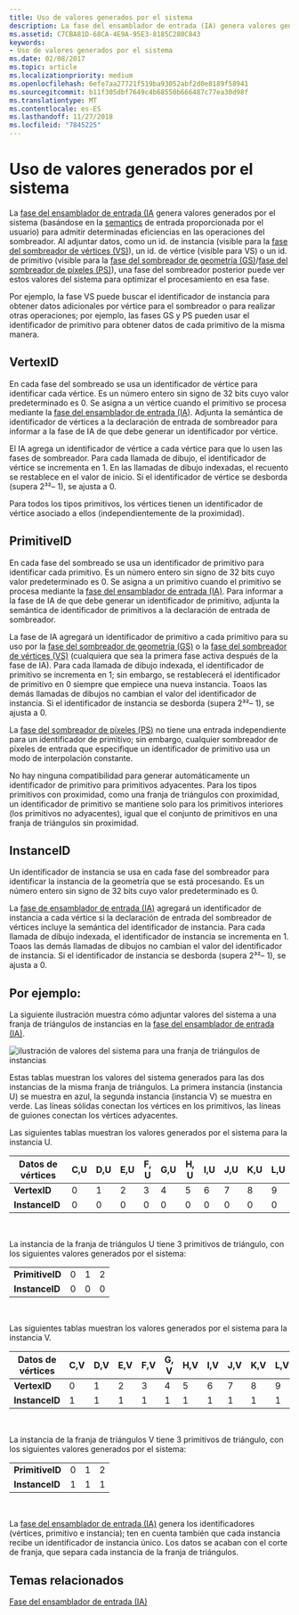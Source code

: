 ```yaml
---
title: Uso de valores generados por el sistema
description: La fase del ensamblador de entrada (IA) genera valores generados por el sistema (basándose en la semántica de entrada proporcionada por el usuario) para admitir determinadas eficiencias en las operaciones del sombreador.
ms.assetid: C7CBA81D-68CA-4E9A-95E3-8185C280C843
keywords:
- Uso de valores generados por el sistema
ms.date: 02/08/2017
ms.topic: article
ms.localizationpriority: medium
ms.openlocfilehash: 6efe7aa27721f519ba93052abf2d0e8189f58941
ms.sourcegitcommit: b11f305dbf7649c4b68550b666487c77ea30d98f
ms.translationtype: MT
ms.contentlocale: es-ES
ms.lasthandoff: 11/27/2018
ms.locfileid: "7845225"
---
```

# <a name="span-iddirect3dconceptsusingsystem-generatedvaluesspanusing-system-generated-values"></a><span id="direct3dconcepts.using_system-generated_values"></span>Uso de valores generados por el sistema


La [fase del ensamblador de entrada (IA](input-assembler-stage--ia-.md) genera valores generados por el sistema (basándose en la [semantics](https://msdn.microsoft.com/library/windows/desktop/bb509647) de entrada proporcionada por el usuario) para admitir determinadas eficiencias en las operaciones del sombreador. Al adjuntar datos, como un id. de instancia (visible para la [fase del sombreador de vértices (VS)](vertex-shader-stage--vs-.md)), un id. de vértice (visible para VS) o un id. de primitivo (visible para la [fase del sombreador de geometría (GS)](geometry-shader-stage--gs-.md)/[fase del sombreador de píxeles (PS)](pixel-shader-stage--ps-.md)), una fase del sombreador posterior puede ver estos valores del sistema para optimizar el procesamiento en esa fase.

Por ejemplo, la fase VS puede buscar el identificador de instancia para obtener datos adicionales por vértice para el sombreador o para realizar otras operaciones; por ejemplo, las fases GS y PS pueden usar el identificador de primitivo para obtener datos de cada primitivo de la misma manera.

## <a name="span-idvertexidspanspan-idvertexidspanspan-idvertexidspanvertexid"></a><span id="VertexID"></span><span id="vertexid"></span><span id="VERTEXID"></span>VertexID


En cada fase del sombreado se usa un identificador de vértice para identificar cada vértice. Es un número entero sin signo de 32 bits cuyo valor predeterminado es 0. Se asigna a un vértice cuando el primitivo se procesa mediante la [fase del ensamblador de entrada (IA)](input-assembler-stage--ia-.md). Adjunta la semántica de identificador de vértices a la declaración de entrada de sombreador para informar a la fase de IA de que debe generar un identificador por vértice.

El IA agrega un identificador de vértice a cada vértice para que lo usen las fases de sombreador. Para cada llamada de dibujo, el identificador de vértice se incrementa en 1. En las llamadas de dibujo indexadas, el recuento se restablece en el valor de inicio. Si el identificador de vértice se desborda (supera 2³²– 1), se ajusta a 0.

Para todos los tipos primitivos, los vértices tienen un identificador de vértice asociado a ellos (independientemente de la proximidad).

## <a name="span-idprimitiveidspanspan-idprimitiveidspanspan-idprimitiveidspanprimitiveid"></a><span id="PrimitiveID"></span><span id="primitiveid"></span><span id="PRIMITIVEID"></span>PrimitiveID


En cada fase del sombreado se usa un identificador de primitivo para identificar cada primitivo. Es un número entero sin signo de 32 bits cuyo valor predeterminado es 0. Se asigna a un primitivo cuando el primitivo se procesa mediante la [fase del ensamblador de entrada (IA)](input-assembler-stage--ia-.md). Para informar a la fase de IA de que debe generar un identificador de primitivo, adjunta la semántica de identificador de primitivos a la declaración de entrada de sombreador.

La fase de IA agregará un identificador de primitivo a cada primitivo para su uso por la [fase del sombreador de geometría (GS)](geometry-shader-stage--gs-.md) o la [fase del sombreador de vértices (VS)](vertex-shader-stage--vs-.md) (cualquiera que sea la primera fase activa después de la fase de IA). Para cada llamada de dibujo indexada, el identificador de primitivo se incrementa en 1; sin embargo, se restablecerá el identificador de primitivo en 0 siempre que empiece una nueva instancia. Toaos las demás llamadas de dibujos no cambian el valor del identificador de instancia. Si el identificador de instancia se desborda (supera 2³²– 1), se ajusta a 0.

La [fase del sombreador de píxeles (PS)](pixel-shader-stage--ps-.md) no tiene una entrada independiente para un identificador de primitivo; sin embargo, cualquier sombreador de píxeles de entrada que especifique un identificador de primitivo usa un modo de interpolación constante.

No hay ninguna compatibilidad para generar automáticamente un identificador de primitivo para primitivos adyacentes. Para los tipos primitivos con proximidad, como una franja de triángulos con proximidad, un identificador de primitivo se mantiene solo para los primitivos interiores (los primitivos no adyacentes), igual que el conjunto de primitivos en una franja de triángulos sin proximidad.

## <a name="span-idinstanceidspanspan-idinstanceidspanspan-idinstanceidspaninstanceid"></a><span id="InstanceID"></span><span id="instanceid"></span><span id="INSTANCEID"></span>InstanceID


Un identificador de instancia se usa en cada fase del sombreador para identificar la instancia de la geometría que se está procesando. Es un número entero sin signo de 32 bits cuyo valor predeterminado es 0.

La [fase de ensamblador de entrada (IA)](input-assembler-stage--ia-.md) agregará un identificador de instancia a cada vértice si la declaración de entrada del sombreador de vértices incluye la semántica del identificador de instancia. Para cada llamada de dibujo indexada, el identificador de instancia se incrementa en 1. Toaos las demás llamadas de dibujos no cambian el valor del identificador de instancia. Si el identificador de instancia se desborda (supera 2³²– 1), se ajusta a 0.

## <a name="span-idexamplespanspan-idexamplespanspan-idexamplespanexample"></a><span id="Example"></span><span id="example"></span><span id="EXAMPLE"></span>Por ejemplo:


La siguiente ilustración muestra cómo adjuntar valores del sistema a una franja de triángulos de instancias en la [fase del ensamblador de entrada (IA)](input-assembler-stage--ia-.md).

![ilustración de valores del sistema para una franja de triángulos de instancias](images/d3d10-ia-example.png)

Estas tablas muestran los valores del sistema generados para las dos instancias de la misma franja de triángulos. La primera instancia (instancia U) se muestra en azul, la segunda instancia (instancia V) se muestra en verde. Las líneas sólidas conectan los vértices en los primitivos, las líneas de guiones conectan los vértices adyacentes.

Las siguientes tablas muestran los valores generados por el sistema para la instancia U.

| Datos de vértices    | C,U | D,U | E,U | F, U | G,U | H, U | I,U | J,U | K,U | L,U |
|----------------|-----|-----|-----|-----|-----|-----|-----|-----|-----|-----|
| **VertexID**   | 0   | 1   | 2   | 3   | 4   | 5   | 6   | 7   | 8   | 9   |
| **InstanceID** | 0   | 0   | 0   | 0   | 0   | 0   | 0   | 0   | 0   | 0   |

 

La instancia de la franja de triángulos U tiene 3 primitivos de triángulo, con los siguientes valores generados por el sistema:

|                 |     |     |     |
|-----------------|-----|-----|-----|
| **PrimitiveID** | 0   | 1   | 2   |
| **InstanceID**  | 0   | 0   | 0   |

 

Las siguientes tablas muestran los valores generados por el sistema para la instancia V.

| Datos de vértices    | C,V | D,V | E,V | F,V | G, V | H,V | I,V | J,V | K,V | L,V |
|----------------|-----|-----|-----|-----|-----|-----|-----|-----|-----|-----|
| **VertexID**   | 0   | 1   | 2   | 3   | 4   | 5   | 6   | 7   | 8   | 9   |
| **InstanceID** | 1   | 1   | 1   | 1   | 1   | 1   | 1   | 1   | 1   | 1   |

 

La instancia de la franja de triángulos V tiene 3 primitivos de triángulo, con los siguientes valores generados por el sistema:

|                 |     |     |     |
|-----------------|-----|-----|-----|
| **PrimitiveID** | 0   | 1   | 2   |
| **InstanceID**  | 1   | 1   | 1   |

 

La [fase del ensamblador de entrada (IA)](input-assembler-stage--ia-.md) genera los identificadores (vértices, primitivo e instancia); ten en cuenta también que cada instancia recibe un identificador de instancia único. Los datos se acaban con el corte de franja, que separa cada instancia de la franja de triángulos.

## <a name="span-idrelated-topicsspanrelated-topics"></a><span id="related-topics"></span>Temas relacionados


[Fase del ensamblador de entrada (IA)](input-assembler-stage--ia-.md)

 

 




